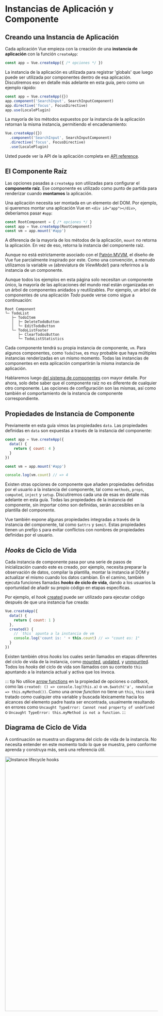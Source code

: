 # Instancias de Aplicación y Componente

## Creando una Instancia de Aplicación

Cada aplicación Vue empieza con la creación de una **instancia de aplicación** con la función `createApp`:

```js
const app = Vue.createApp({ /* opciones */ })
```

La instancia de la aplicación es utilizada para registrar 'globals' que luego puede ser utilizada por componentes dentro de esa aplicación. Discutiremos eso en detalle más adelante en esta guía, pero como un ejemplo rápido:

```js
const app = Vue.createApp({})
app.component('SearchInput', SearchInputComponent)
app.directive('focus', FocusDirective)
app.use(LocalePlugin)
```

La mayoría de los métodos expuestos por la instancia de la aplicación retornan la misma instancia, permitiendo el encadenamiento:

```js
Vue.createApp({})
  .component('SearchInput', SearchInputComponent)
  .directive('focus', FocusDirective)
  .use(LocalePlugin)
```

Usted puede ver la API de la aplicación completa en [API reference](../api/application-api.html).

## El Componente Raíz

Las opciones pasadas a `createApp` son utilizadas para configurar el **componente raíz**. Ese componente es utilizado como punto de partida para renderizar cuando **montamos** la aplicación.

Una aplicación necesita ser montada en un elemento del DOM. Por ejemplo, si queremos montar una aplicación Vue en `<div id="app"></div>`, deberíamos pasar `#app`:

```js
const RootComponent = { /* opciones */ }
const app = Vue.createApp(RootComponent)
const vm = app.mount('#app')
```

A diferencia de la mayoría de los métodos de la aplicación, `mount` no retorna la aplicación. En vez de eso, retorna la instancia del componente raíz.

Aunque no está estrictamente asociado con el [Patrón MVVM](https://en.wikipedia.org/wiki/Model_View_ViewModel), el diseño de Vue fue parcialmente inspirado por este. Como una convención, a menudo utilizamos la variable `vm` (abreviatura de _ViewModel_) para referirnos a la instancia de un componente.

Aunque todos los ejemplos en esta página solo necesitan un componente único, la mayoría de las aplicaciones del mundo real están organizadas en un árbol de componentes anidados y reutilizables. Por ejemplo, un árbol de componentes de una aplicación _Todo_ puede verse como sigue a continuación:

```
Root Component
└─ TodoList
   ├─ TodoItem
   │  ├─ DeleteTodoButton
   │  └─ EditTodoButton
   └─ TodoListFooter
      ├─ ClearTodosButton
      └─ TodoListStatistics
```

Cada componente tendrá su propia instancia de componente, `vm`. Para algunos componentes, como `TodoItem`, es muy probable que haya múltiples instancias renderizadas en un mismo momento. Todas las instancias de componentes en esta aplicación compartirán la misma instancia de aplicación.

Hablaremos luego [del sistema de componentes](component-basics.html) con mayor detalle. Por ahora, solo debe saber que el componente raíz no es diferente de cualquier otro componente. Las opciones de configuración son las mismas, así como también el comportamiento de la instancia de componente correspondiente.

## Propiedades de Instancia de Componente

Previamente en esta guía vimos las propiedades `data`. Las propiedades definidas en `data` son expuestas a través de la instancia del componente:

```js
const app = Vue.createApp({
  data() {
    return { count: 4 }
  }
})

const vm = app.mount('#app')

console.log(vm.count) // => 4
```

Existen otras opciones de componente que añaden propiedades definidas por el usuario a la instancia del componente, tal como `methods`, `props`, `computed`, `inject` y `setup`. Discutiremos cada una de esas en detalle más adelante en esta guía. Todas las propiedades de la instancia del componente, sin importar cómo son definidas, serán accesibles en la plantilla del componente.

Vue también expone algunas propiedades integradas a través de la instancia del componente, tal como `$attrs` y `$emit`. Estas propiedades tienen un prefijo `$` para evitar conflictos con nombres de propiedades definidas por el usuario.

## _Hooks_ de Ciclo de Vida

Cada instancia de componente pasa por una serie de pasos de inicialización cuando este es creado, por ejemplo, necesita preparar la observación de datos, compilar la plantilla, montar la instancia al DOM y actualizar el mismo cuando los datos cambian. En el camino, también ejecuta funciones llamadas **_hooks_ de ciclo de vida**, dando a los usuarios la oportunidad de añadir su propio código en etapas específicas.

Por ejemplo, el _hook_ [created](../api/options-lifecycle-hooks.html#created) puede ser utilizado para ejecutar código después de que una instancia fue creada:

```js
Vue.createApp({
  data() {
    return { count: 1 }
  },
  created() {
    // `this` apunta a la instancia de vm
    console.log('count is: ' + this.count) // => "count es: 1"
  }
})
```

Existen también otros _hooks_ los cuales serán llamados en etapas diferentes del ciclo de vida de la instancia, como [mounted](../api/options-lifecycle-hooks.html#mounted), [updated](../api/options-lifecycle-hooks.html#updated), y [unmounted](../api/options-lifecycle-hooks.html#unmounted). Todos los _hooks_ del ciclo de vida son llamados con su contexto `this` apuntando a la instancia actual y activa que los invoca.

::: tip
No utilice [arrow functions](https://developer.mozilla.org/en/docs/Web/JavaScript/Reference/Functions/Arrow_functions) en la propiedad de opciones o _callback_, como las `created: () => console.log(this.a)` o `vm.$watch('a', newValue => this.myMethod())`. Como una _arrow function_ no tiene un `this`, `this` será tratado como cualquier otra variable y buscada léxicamente hacia los alcances del elemento padre hasta ser encontrada, usualmente resultando en errores como `Uncaught TypeError: Cannot read property of undefined` o `Uncaught TypeError: this.myMethod is not a function`.
:::

## Diagrama de Ciclo de Vida

A continuación se muestra un diagrama del ciclo de vida de la instancia. No necesita entender en este momento todo lo que se muestra, pero conforme aprenda y construya más, será una referencia útil.

<img src="/images/lifecycle.png" width="840" height="auto" style="margin: 0px auto; display: block; max-width: 100%;" loading="lazy" alt="Instance lifecycle hooks">
